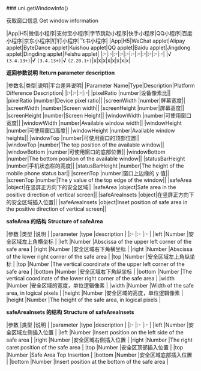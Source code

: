 <md-translatedByGoogle />
### uni.getWindowInfo()

获取窗口信息
Get window information

|App|H5|微信小程序|支付宝小程序|字节跳动小程序|快手小程序|QQ小程序|百度小程序|京东小程序|钉钉小程序|飞书小程序|
|App|H5|WeChat applet|Alipay applet|ByteDance applet|Kuishou applet|QQ applet|Baidu applet|Jingdong applet|Dingding applet|Feishu applet|
|:-|:-|:-|:-|:-|:-|:-|:-|:-|:-|:-|
|√ `(3.4.13+)`|√ `(3.4.13+)`|√ `(2.20.1+)`|x|x|x|x|x|x|x|x|

**返回参数说明**
**Return parameter description**

|参数名|类型|说明|平台差异说明|
|Parameter Name|Type|Description|Platform Difference Description|
|:-|:-|:-|:-|
|pixelRatio     |number|设备像素比||
|pixelRatio |number|Device pixel ratio||
|screenWidth		|number|屏幕宽度||
|screenWidth |number|Screen width||
|screenHeight		|number|屏幕高度||
|screenHeight |number|Screen Height||
|windowWidth		|number|可使用窗口宽度||
|windowWidth |number|Available window width||
|windowHeight		|number|可使用窗口高度||
|windowHeight |number|Available window heights||
|windowTop			|number|可使用窗口的顶部位置||				
|windowTop |number|The top position of the available window||
|windowBottom		|number|可使用窗口的底部位置||
|windowBottom |number|The bottom position of the available window||
|statusBarHeight	|number|手机状态栏的高度||
|statusBarHeight |number|The height of the mobile phone status bar||
|screenTop	|number|窗口上边缘的 y 值||
|screenTop |number|The y value of the top edge of the window||
|safeArea			|object|在竖屏正方向下的安全区域||
|safeArea |object|Safe area in the positive direction of vertical screen||
|safeAreaInsets		|object|在竖屏正方向下的安全区域插入位置||
|safeAreaInsets |object|Inset position of safe area in the positive direction of vertical screen||

**safeArea 的结构**
**Structure of safeArea**

|参数	|类型	|说明							|
|parameter |type |description |
|:-		|:-								|:-								|
|left	|Number	|安全区域左上角横坐标			|
|left |Number |Abscissa of the upper left corner of the safe area |
|right	|Number	|安全区域右下角横坐标			|
|right |Number |Abscissa of the lower right corner of the safe area |
|top	|Number	|安全区域左上角纵坐标			|
|top |Number |The vertical coordinate of the upper left corner of the safe area |
|bottom	|Number	|安全区域右下角纵坐标			|
|bottom |Number |The vertical coordinate of the lower right corner of the safe area |
|width	|Number	|安全区域的宽度，单位逻辑像素	|
|width |Number |Width of the safe area, in logical pixels |
|height	|Number	|安全区域的高度，单位逻辑像素	|
|height |Number |The height of the safe area, in logical pixels |

**safeAreaInsets 的结构**
**Structure of safeAreaInsets**

|参数	|类型	|说明							|
|parameter |type |description |
|:-		|:-								|:-								|
|left	|Number	|安全区域左侧插入位置			|
|left |Number |Insert position on the left side of the safe area |
|right	|Number	|安全区域右侧插入位置			|
|right |Number |The right caret position of the safe area |
|top	|Number	|安全区顶部插入位置			|
|top |Number |Safe Area Top Insertion |
|bottom	|Number	|安全区域底部插入位置			|
|bottom |Number |Insert position at the bottom of the safe area |